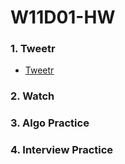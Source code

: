 # W11D01-HW

### 1. Tweetr
- [Tweetr](https://git.generalassemb.ly/SEIR-526/tweetr)

### 2. Watch 

### 3. Algo Practice

### 4.  Interview Practice 
